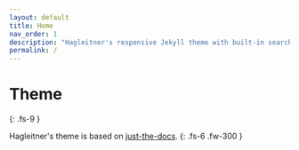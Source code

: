 ```yaml
---
layout: default
title: Home
nav_order: 1
description: "Hagleitner's responsive Jekyll theme with built-in search based on just-the-docs theme."
permalink: /
---
```


# Theme
{: .fs-9 }

Hagleitner's theme is based on [just-the-docs](https://github.com/pmarsceill/just-the-docs).
{: .fs-6 .fw-300 }

